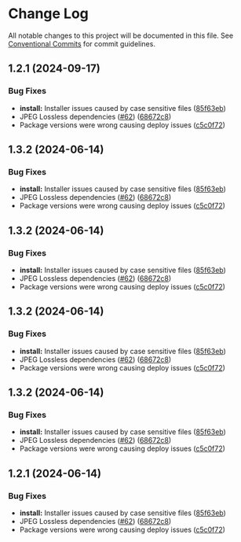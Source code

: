 # Change Log

All notable changes to this project will be documented in this file.
See [Conventional Commits](https://conventionalcommits.org) for commit guidelines.

## 1.2.1 (2024-09-17)

### Bug Fixes

- **install:** Installer issues caused by case sensitive files ([85f63eb](https://github.com/OHIF/static-wado/commit/85f63eb12583ec81eaa8b275fd49fc5a67f2c223))
- JPEG Lossless dependencies ([#62](https://github.com/OHIF/static-wado/issues/62)) ([68672c8](https://github.com/OHIF/static-wado/commit/68672c87b98686994f6b1767b00d3bbb366b9225))
- Package versions were wrong causing deploy issues ([c5c0f72](https://github.com/OHIF/static-wado/commit/c5c0f72c355f92a9c833a7433b8c0932732f06fb))

## 1.3.2 (2024-06-14)

### Bug Fixes

- **install:** Installer issues caused by case sensitive files ([85f63eb](https://github.com/OHIF/static-wado/commit/85f63eb12583ec81eaa8b275fd49fc5a67f2c223))
- JPEG Lossless dependencies ([#62](https://github.com/OHIF/static-wado/issues/62)) ([68672c8](https://github.com/OHIF/static-wado/commit/68672c87b98686994f6b1767b00d3bbb366b9225))
- Package versions were wrong causing deploy issues ([c5c0f72](https://github.com/OHIF/static-wado/commit/c5c0f72c355f92a9c833a7433b8c0932732f06fb))

## 1.3.2 (2024-06-14)

### Bug Fixes

- **install:** Installer issues caused by case sensitive files ([85f63eb](https://github.com/OHIF/static-wado/commit/85f63eb12583ec81eaa8b275fd49fc5a67f2c223))
- JPEG Lossless dependencies ([#62](https://github.com/OHIF/static-wado/issues/62)) ([68672c8](https://github.com/OHIF/static-wado/commit/68672c87b98686994f6b1767b00d3bbb366b9225))
- Package versions were wrong causing deploy issues ([c5c0f72](https://github.com/OHIF/static-wado/commit/c5c0f72c355f92a9c833a7433b8c0932732f06fb))

## 1.3.2 (2024-06-14)

### Bug Fixes

- **install:** Installer issues caused by case sensitive files ([85f63eb](https://github.com/OHIF/static-wado/commit/85f63eb12583ec81eaa8b275fd49fc5a67f2c223))
- JPEG Lossless dependencies ([#62](https://github.com/OHIF/static-wado/issues/62)) ([68672c8](https://github.com/OHIF/static-wado/commit/68672c87b98686994f6b1767b00d3bbb366b9225))
- Package versions were wrong causing deploy issues ([c5c0f72](https://github.com/OHIF/static-wado/commit/c5c0f72c355f92a9c833a7433b8c0932732f06fb))

## 1.3.2 (2024-06-14)

### Bug Fixes

- **install:** Installer issues caused by case sensitive files ([85f63eb](https://github.com/OHIF/static-wado/commit/85f63eb12583ec81eaa8b275fd49fc5a67f2c223))
- JPEG Lossless dependencies ([#62](https://github.com/OHIF/static-wado/issues/62)) ([68672c8](https://github.com/OHIF/static-wado/commit/68672c87b98686994f6b1767b00d3bbb366b9225))
- Package versions were wrong causing deploy issues ([c5c0f72](https://github.com/OHIF/static-wado/commit/c5c0f72c355f92a9c833a7433b8c0932732f06fb))

## 1.2.1 (2024-06-14)

### Bug Fixes

- **install:** Installer issues caused by case sensitive files ([85f63eb](https://github.com/OHIF/static-wado/commit/85f63eb12583ec81eaa8b275fd49fc5a67f2c223))
- JPEG Lossless dependencies ([#62](https://github.com/OHIF/static-wado/issues/62)) ([68672c8](https://github.com/OHIF/static-wado/commit/68672c87b98686994f6b1767b00d3bbb366b9225))
- Package versions were wrong causing deploy issues ([c5c0f72](https://github.com/OHIF/static-wado/commit/c5c0f72c355f92a9c833a7433b8c0932732f06fb))

